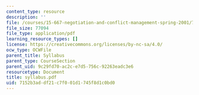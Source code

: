```yaml
---
content_type: resource
description: ''
file: /courses/15-667-negotiation-and-conflict-management-spring-2001/7152b3addf21c7f001d1745f8d1c0bd0_syllabus.pdf
file_size: 77094
file_type: application/pdf
learning_resource_types: []
license: https://creativecommons.org/licenses/by-nc-sa/4.0/
ocw_type: OCWFile
parent_title: Syllabus
parent_type: CourseSection
parent_uid: 9c29fd70-ac2c-e7d5-756c-92263eadc3e6
resourcetype: Document
title: syllabus.pdf
uid: 7152b3ad-df21-c7f0-01d1-745f8d1c0bd0
---
```

